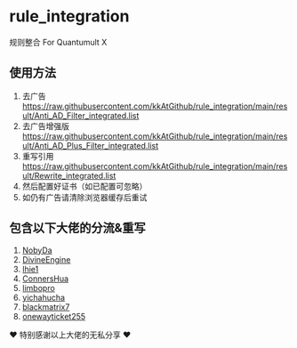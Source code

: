 # rule_integration
规则整合 For Quantumult X

## 使用方法

1. 去广告 https://raw.githubusercontent.com/kkAtGithub/rule_integration/main/result/Anti_AD_Filter_integrated.list
2. 去广告增强版 https://raw.githubusercontent.com/kkAtGithub/rule_integration/main/result/Anti_AD_Plus_Filter_integrated.list
3. 重写引用 https://raw.githubusercontent.com/kkAtGithub/rule_integration/main/result/Rewrite_integrated.list
4. 然后配置好证书（如已配置可忽略）
5. 如仍有广告请清除浏览器缓存后重试


## 包含以下大佬的分流&重写

1. [NobyDa](https://github.com/NobyDa)
2. [DivineEngine](https://github.com/DivineEngine)
3. [lhie1](https://github.com/lhie1/Rules/tree/master)
4. [ConnersHua](https://github.com/ConnersHua/Profiles/tree/master)
5. [limbopro](https://github.com/limbopro/Adblock4limbo)
6. [yichahucha](https://github.com/yichahucha/surge)
7. [blackmatrix7](https://github.com/blackmatrix7/ios_rule_script)
8. [onewayticket255](https://github.com/onewayticket255/Surge-Script)

♥ 特别感谢以上大佬的无私分享 ♥



